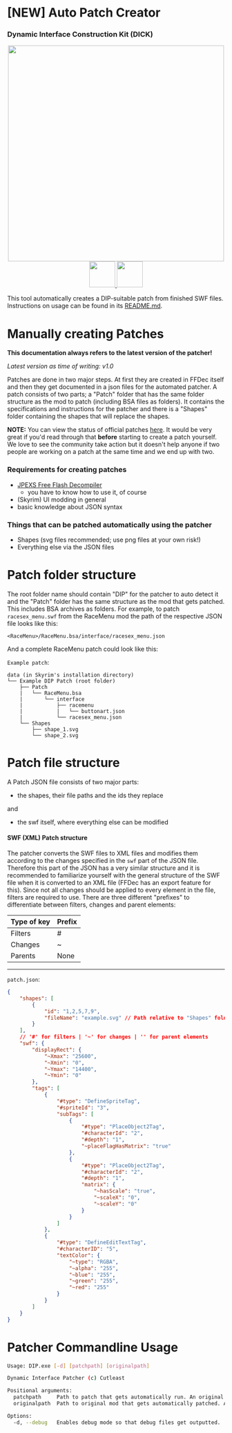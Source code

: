 # [NEW] Auto Patch Creator
### Dynamic Interface Construction Kit (DICK)

<p align="center">
<img src="https://i.imgur.com/76J8IOv.png" width="500px" />
<br>
<a href="https://www.nexusmods.com/skyrimspecialedition/mods/97864"><img src="https://i.imgur.com/STsBXT6.png" height="60px"/> </a>
<a href="https://github.com/Cutleast/Dynamic-Interface-Construction-Kit"><img src="https://imgur.com/x6joDMm.png" height="60px"/> </a>
</p>

This tool automatically creates a DIP-suitable patch from finished SWF files. Instructions on usage can be found in its [README.md](https://github.com/Cutleast/Dynamic-Interface-Construction-Kit).

# Manually creating Patches

**This documentation always refers to the latest version of the patcher!**

*Latest version as time of writing: v1.0*

Patches are done in two major steps. At first they are created in FFDec itself and then they get documented in a json files for the automated patcher.
A patch consists of two parts; a "Patch" folder that has the same folder structure as the mod to patch (including BSA files as folders). It contains the specifications and instructions for the patcher and there is a "Shapes" folder containing the shapes that will replace the shapes.

**NOTE:** You can view the status of official patches [here](https://www.nexusmods.com/skyrimspecialedition/mods/92345/?tab=forum&topic_id=12944454). It would be very great if you'd read through that **before** starting to create a patch yourself. We love to see the community take action but it doesn't help anyone if two people are working on a patch at the same time and we end up with two.

### Requirements for creating patches

- [JPEXS Free Flash Decompiler](https://github.com/jindrapetrik/jpexs-decompiler)
  - you have to know how to use it, of course
- (Skyrim) UI modding in general
- basic knowledge about JSON syntax

### Things that can be patched automatically using the patcher

- Shapes (svg files recommended; use png files at your own risk!)
- Everything else via the JSON files

# Patch folder structure

The root folder name should contain "DIP" for the patcher to auto detect it and the "Patch" folder has the same structure as the mod that gets patched. This includes BSA archives as folders. For example, to patch `racesex_menu.swf` from the RaceMenu mod the path of the respective JSON file looks like this:

`<RaceMenu>/RaceMenu.bsa/interface/racesex_menu.json`

And a complete RaceMenu patch could look like this:

`Example patch`:

```
data (in Skyrim's installation directory)
└── Example DIP Patch (root folder)
    ├── Patch
    |   └── RaceMenu.bsa
    |       └── interface
    |           ├── racemenu
    |           |   └── buttonart.json
    |           └── racesex_menu.json
    └── Shapes
        ├── shape_1.svg
        └── shape_2.svg
```

# Patch file structure

A Patch JSON file consists of two major parts:

- the shapes, their file paths and the ids they replace

and

- the swf itself, where everything else can be modified

#### SWF (XML) Patch structure

The patcher converts the SWF files to XML files and modifies them according to the changes specified in the `swf` part of the JSON file.
Therefore this part of the JSON has a very similar structure and it is recommended to familiarize yourself with the general structure of the SWF file when it is converted to an XML file (FFDec has an export feature for this).
Since not all changes should be applied to every element in the file, filters are required to use. There are three different "prefixes" to differentiate between filters, changes and parent elements:

| Type of key | Prefix |
| ----------- | ------ |
| Filters     | #      |
| Changes     | ~      |
| Parents     | None   |

<hr>

`patch.json`:

```json
{
    "shapes": [
        {
            "id": "1,2,5,7,9",
            "fileName": "example.svg" // Path relative to "Shapes" folder
        }
    ],
    // '#' for filters | '~' for changes | '' for parent elements
    "swf": {
        "displayRect": {
            "~Xmax": "25600",
            "~Xmin": "0",
            "~Ymax": "14400",
            "~Ymin": "0"
        },
        "tags": [
            {
                "#type": "DefineSpriteTag",
                "#spriteId": "3",
                "subTags": [
                    {
                        "#type": "PlaceObject2Tag",
                        "#characterId": "2",
                        "#depth": "1",
                        "~placeFlagHasMatrix": "true"
                    },
                    {
                        "#type": "PlaceObject2Tag",
                        "#characterId": "2",
                        "#depth": "1",
                        "matrix": {
                            "~hasScale": "true",
                            "~scaleX": "0",
                            "~scaleY": "0"
                        }
                    }
                ]
            },
            {
                "#type": "DefineEditTextTag",
                "#characterID": "5",
                "textColor": {
                    "~type": "RGBA",
                    "~alpha": "255",
                    "~blue": "255",
                    "~green": "255",
                    "~red": "255"
                }
            }
        ]
    }
}
```

# Patcher Commandline Usage

```bash
Usage: DIP.exe [-d] [patchpath] [originalpath]

Dynamic Interface Patcher (c) Cutleast

Positional arguments:
  patchpath     Path to patch that gets automatically run. An original mod path must also be given!
  originalpath  Path to original mod that gets automatically patched. A patch path must also be given!

Options:
  -d, --debug   Enables debug mode so that debug files get outputted.
```
